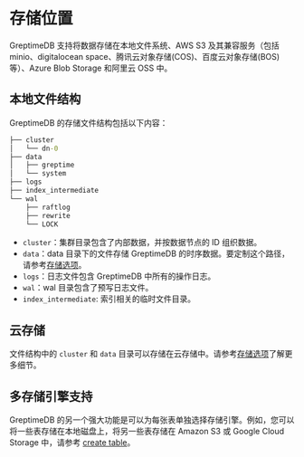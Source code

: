 # 存储位置

GreptimeDB 支持将数据存储在本地文件系统、AWS S3 及其兼容服务（包括 minio、digitalocean space、腾讯云对象存储(COS)、百度云对象存储(BOS)等）、Azure Blob Storage 和阿里云 OSS 中。

## 本地文件结构

GreptimeDB 的存储文件结构包括以下内容：

```cmd
├── cluster
│   └── dn-0
├── data
│   ├── greptime
│   └── system
├── logs
├── index_intermediate
└── wal
    ├── raftlog
    ├── rewrite
    └── LOCK
```

- `cluster`：集群目录包含了内部数据，并按数据节点的 ID 组织数据。
- `data`：data 目录下的文件存储 GreptimeDB 的时序数据。要定制这个路径，请参考[存储选项](../operations/configuration.md#存储选项)。
- `logs`：日志文件包含 GreptimeDB 中所有的操作日志。
- `wal`：wal 目录包含了预写日志文件。
- `index_intermediate`: 索引相关的临时文件目录。

## 云存储

文件结构中的 `cluster` 和 `data` 目录可以存储在云存储中。请参考[存储选项](../operations/configuration.md#存储选项)了解更多细节。

## 多存储引擎支持

GreptimeDB 的另一个强大功能是可以为每张表单独选择存储引擎。例如，您可以将一些表存储在本地磁盘上，将另一些表存储在 Amazon S3 或 Google Cloud Storage 中，请参考 [create table](/reference/sql/create.md#create-table)。
